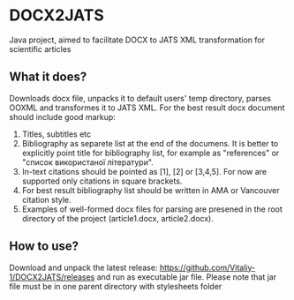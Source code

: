 # DOCX2JATS
Java project, aimed to facilitate DOCX to JATS XML transformation for scientific articles

## What it does?
Downloads docx file, unpacks it to default users' temp directory, parses OOXML and transformes it to JATS XML. For the best result docx document should include good markup: 
1. Titles, subtitles etc  
2. Bibliography as separete list at the end of the documens. It is better to explicitly point title for bibliography list, for example as "references" or "список використаної літератури".
3. In-text citations should be pointed as [1], [2] or [3,4,5]. For now are supported only citations in square brackets.
4. For best result bibliography list should be written in AMA or Vancouver citation style.
5. Examples of well-formed docx files for parsing are presened in the root directory of the project (article1.docx, article2.docx).

## How to use?
Download and unpack the latest release: https://github.com/Vitaliy-1/DOCX2JATS/releases and
run as executable jar file. Please note that jar file must be in one parent directory with stylesheets folder
